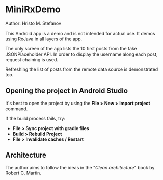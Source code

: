 MiniRxDemo
==========
Author: Hristo M. Stefanov

This Android app is a demo and is not intended for actual use. It demos
using RxJava in all layers of the app.

The only screen of the app lists the 10 first posts from the fake JSONPlaceholder API. In
order to display the username along each post, request chaining is used.

Refreshing the list of posts from the remote data source is demonstrated too.

## Opening the project in Android Studio

It's best to open the project by using the **File > New > Import project** command.

If the build process fails, try:
* **File > Sync project with gradle files**
* **Build > Rebuild Project**
* **File > Invalidate caches / Restart**

## Architecture
The author aims to follow the ideas in the "*Clean architecture*" book by
Robert C. Martin.
